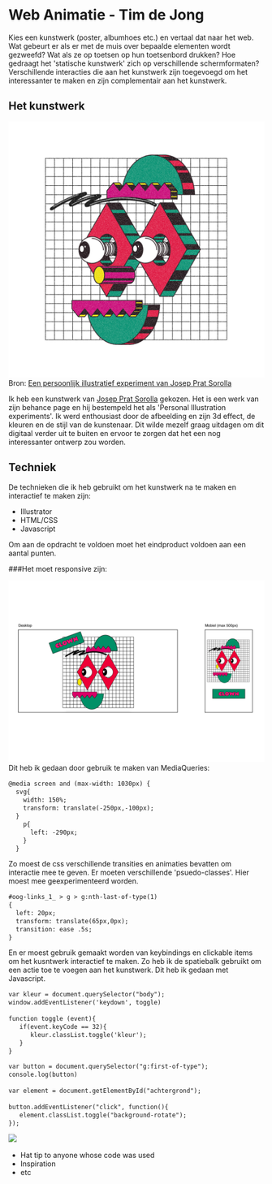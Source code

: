 # Web Animatie - Tim de Jong

Kies een kunstwerk (poster, albumhoes etc.) en vertaal dat naar het web. Wat gebeurt er als er met de muis over bepaalde elementen wordt gezweefd? Wat als ze op toetsen op hun toetsenbord drukken? Hoe gedraagt het 'statische kunstwerk' zich  op verschillende schermformaten? 
Verschillende interacties die aan het kunstwerk zijn toegevoegd om het  interessanter te maken en zijn complementair aan het kunstwerk.


## Het kunstwerk

![Gekozen werk](afbeelding.jpg)
Bron: [Een persoonlijk illustratief experiment van Josep Prat Sorolla](https://www.behance.net/gallery/14475801/Personal-illustration-experiments)

Ik heb een kunstwerk van [Josep Prat Sorolla](https://www.behance.net/gallery/14475801/Personal-illustration-experiments) gekozen. Het is een werk van zijn behance page en hij bestempeld het als 'Personal Illustration experiments'. Ik werd enthousiast door de afbeelding en zijn 3d effect, de kleuren en de stijl van de kunstenaar. Dit wilde mezelf graag uitdagen om dit digitaal verder uit te buiten en ervoor te zorgen dat het een nog interessanter ontwerp zou worden.

## Techniek

De technieken die ik heb gebruikt om het kunstwerk na te maken en interactief te maken zijn:
* Illustrator
* HTML/CSS
* Javascript

Om aan de opdracht te voldoen moet het eindproduct voldoen aan een aantal punten.

###Het moet responsive zijn:

![responsive](responsive.png)
Dit heb ik gedaan door gebruik te maken van MediaQueries:
```
@media screen and (max-width: 1030px) {
  svg{
    width: 150%;
    transform: translate(-250px,-100px);
  }
    p{
      left: -290px;
    }
  }
```

Zo moest de css verschillende transities en animaties bevatten om interactie mee te geven. Er moeten verschillende 'psuedo-classes'. Hier moest mee geexperimenteerd worden.
```
#oog-links_1_ > g > g:nth-last-of-type(1)
{
  left: 20px;
  transform: translate(65px,0px);
  transition: ease .5s;
}
```

En er moest gebruik gemaakt worden van keybindings en clickable items om het kusntwerk interactief te maken. Zo heb ik de spatiebalk gebruikt om een actie toe te voegen aan het kunstwerk. Dit heb ik gedaan met Javascript.

```
var kleur = document.querySelector("body");
window.addEventListener('keydown', toggle)

function toggle (event){
   if(event.keyCode == 32){
      kleur.classList.toggle('kleur');
   }
}

```
```
var button = document.querySelector("g:first-of-type");
console.log(button)

var element = document.getElementById("achtergrond");

button.addEventListener("click", function(){
   element.classList.toggle("background-rotate");
});

```

![](invert.gif)


* Hat tip to anyone whose code was used
* Inspiration
* etc



